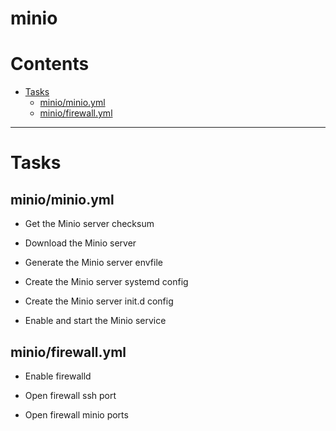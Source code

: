 
minio
=====

Contents
========

* [Tasks](#tasks)
	* [minio/minio.yml](#miniominioyml)
	* [minio/firewall.yml](#miniofirewallyml)
  
---
# Tasks
  

## minio/minio.yml


* Get the Minio server checksum

* Download the Minio server

* Generate the Minio server envfile

* Create the Minio server systemd config

* Create the Minio server init.d config

* Enable and start the Minio service  

## minio/firewall.yml


* Enable firewalld

* Open firewall ssh port

* Open firewall minio ports